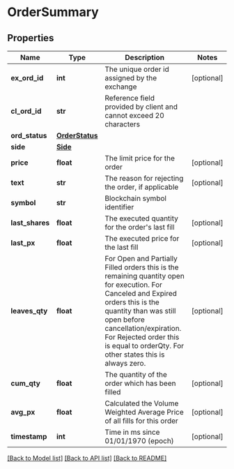 # OrderSummary

## Properties
Name | Type | Description | Notes
------------ | ------------- | ------------- | -------------
**ex_ord_id** | **int** | The unique order id assigned by the exchange | [optional] 
**cl_ord_id** | **str** | Reference field provided by client and cannot exceed 20 characters | 
**ord_status** | [**OrderStatus**](OrderStatus.md) |  | 
**side** | [**Side**](Side.md) |  | 
**price** | **float** | The limit price for the order | [optional] 
**text** | **str** | The reason for rejecting the order, if applicable | [optional] 
**symbol** | **str** | Blockchain symbol identifier | 
**last_shares** | **float** | The executed quantity for the order&#39;s last fill | [optional] 
**last_px** | **float** | The executed price for the last fill | [optional] 
**leaves_qty** | **float** | For Open and Partially Filled orders this is the remaining quantity open for execution. For Canceled and Expired orders this is the quantity than was still open before cancellation/expiration. For Rejected order this is equal to orderQty. For other states this is always zero. | [optional] 
**cum_qty** | **float** | The quantity of the order which has been filled | [optional] 
**avg_px** | **float** | Calculated the Volume Weighted Average Price of all fills for this order | [optional] 
**timestamp** | **int** | Time in ms since 01/01/1970 (epoch) | [optional] 

[[Back to Model list]](../README.md#documentation-for-models) [[Back to API list]](../README.md#documentation-for-api-endpoints) [[Back to README]](../README.md)


